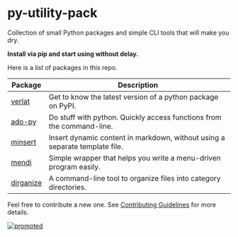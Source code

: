 # py-utility-pack

Collection of small Python packages and simple CLI tools that will make you dry.

**Install via pip and start using without delay.**

Here is a list of packages in this repo.

<!-- ➡️ packages ⬅️ -->
| Package | Description |
|--|--|
| [verlat](/verlat/README.md) | Get to know the latest version of a python package on PyPI. |
| [ado-py](/ado-py/README.md) | Do stuff with python. Quickly access functions from the command-line. |
| [minsert](/minsert/README.md) | Insert dynamic content in markdown, without using a separate template file. |
| [mendi](/mendi/README.md) | Simple wrapper that helps you write a menu-driven program easily. |
| [dirganize](/dirganize/README.md) | A command-line tool to organize files into category directories. |

<!-- 🛑 -->

Feel free to contribute a new one. See [Contributing Guidelines](/.github/CONTRIBUTING.md) for more details.

[![promoted](https://raw.githubusercontent.com/aahnik/aahnik/master/promoted/general.gif)](https://aahnik.github.io/aahnik/promoted/general.html)
